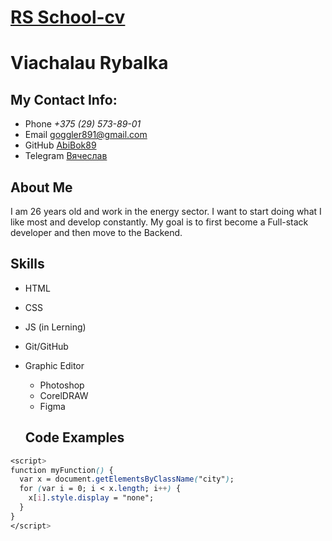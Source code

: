 # [RS School-cv](https://abibok89.github.io/rsschool-cv/)
# Viachalau Rybalka

##  My Contact Info:
- Phone _+375 (29) 573-89-01_
- Email goggler891@gmail.com
- GitHub [AbiBok89](https://github.com/AbiBok89)
- Telegram [Вячеслав](https://t.me/AbiBok89)

## About Me
I am 26 years old and work in the energy sector.  I want to start doing what I like most and develop constantly.  My goal is to first become a Full-stack developer and then move to the Backend.

## Skills
- HTML
- CSS
- JS (in Lerning)
- Git/GitHub
- Graphic Editor
    - Photoshop
    - CorelDRAW
    - Figma

    ## Code Examples
```css   
<script>
function myFunction() {
  var x = document.getElementsByClassName("city");
  for (var i = 0; i < x.length; i++) {
    x[i].style.display = "none";
  }
}
</script>
```

